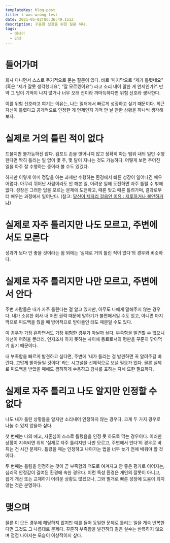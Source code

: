 ```yaml
---
templateKey: blog-post
title: i-was-wrong-test
date: 2021-05-02T06:36:49.151Z
description: 꾸준한 성장을 위한 질문 하나.
tags:
  - 에세이
  - 단상
---
```

# 들어가며

회사 다니면서 스스로 주기적으로 묻는 질문이 있다. 바로 ‘마지막으로 “제가 틀렸네요” (혹은 “제가 잘못 생각했네요“, “잘 모르겠어요”) 라고 소리 내어 말한 게 언제인가?’. 만약 그 답이 기억이 나지 않거나 너무 오래 전이라 까마득하다면 위험 신호라 생각한다.

이를 위험 신호라고 여기는 이유는, 나는 일터에서 빠르게 성장하고 싶기 때문이다. 최근 자신이 틀렸다고 공개적으로 인정한 게 언제인지 기억 안 날 만한 상황을 하나씩 생각해보자.

# 실제로 거의 틀린 적이 없다

드물지만 불가능하진 않다. 컴포트 존을 벗어나지 않고 정확히 아는 범위 내의 일만 수행한다면 딱히 틀리는 일 없이 몇 주, 몇 달이 지나는 것도 가능하다. 어떻게 보면 주어진 일을 아주 잘 수행하는 중이라 볼 수도 있겠다. 

하지만 이렇게 이미 정답을 아는 과제만 수행하는 환경에서 빠른 성장이 일어나긴 매우 어렵다. 아무리 뛰어난 사람이라도 안 해본 일, 어려운 일에 도전하면 자주 틀릴 수 밖에 없다. 성장은 그러한 답을 모르는 문제에 도전하고, 때론 맞고 때론 틀려가며, 결과로부터 배우는 과정에서 일어난다. (참고: [당신이 제자리 걸음인 이유 : 지루하거나 불안하거나](http://agile.egloos.com/5749946))

# 실제로 자주 틀리지만 나도 모르고, 주변에서도 모른다

성과가 보다 안 좋을 것이라는 점 외에는 ‘실제로 거의 틀린 적이 없다’의 경우와 비슷하다.

# 실제로 자주 틀리지만 나만 모르고, 주변에서 안다

주변 사람들은 내가 자주 틀린다는 걸 알고 있지만, 아무도 나에게 말해주지 않는 경우다. 내가 소유한 회사 내 어떤 권력 때문에 말하기가 불편해서일 수도 있고, 아니면 마지막으로 피드백을 줬을 때 방어적으로 받아들인 태도 때문일 수도 있다.

이 경우가 가장 흔하면서도 가장 위험한 경우가 아닐까 싶다. 부족함을 발견할 수 없으니 개선이 어려울 뿐더러, 인지조차 하지 못하는 사이에 동료로서의 평판을 꾸준히 깎아먹기 쉽기 때문이다.

내 부족함을 빠르게 발견하고 싶다면, 주변에 ‘내가 틀리는 걸 발견하면 꼭 알려주길 바란다, 고맙게 받아들일 것이다’ 라는 시그널을 선제적으로 보낼 필요가 있다. 물론 실제로 피드백을 받았을 때에도 겸허하게 수용하고 감사를 표하는 자세 또한 필요하다.

# 실제로 자주 틀리고 나도 알지만 인정할 수 없다

나도 내가 틀린 상황들을 알지만 소리내어 인정하지 않는 경우다. 크게 두 가지 경우로 나눌 수 있지 않을까 싶다.

첫 번째는 나의 에고, 자존심이 스스로 틀렸음을 인정 못 하도록 막는 경우이다. 이러한 상황이 지속되면 위의 ‘실제로 자주 틀리지만 나만 모르고, 주변에서 안다’의 경우로 바뀌는 건 시간 문제다. 틀렸을 때는 인정하고 나아가는 법을 너무 늦기 전에 배워야 할 것이다.

두 번째는 틀림을 인정하는 것이 곧 부족함의 척도로 여겨지고 안 좋은 평가로 이어지는, 심리적 안정감이 결여된 환경에 속한 경우다. 이런 독성 환경은 개인의 잘못이 아니고, 쉽게 개선 또는 교체하기 어려운 상황도 많겠으나, 그와 별개로 빠른 성장에 도움이 되지 않는 것은 분명하다.

# 맺으며

물론 이 모든 경우에 해당하지 않지만 예를 들어 동일한 문제로 틀리는 일을 계속 반복한다면 그것도 그 나름대로 문제다. 꾸준히 부족함을 발견하되 같은 실수는 반복하지 않으며 점점 나아지는 모습이 이상적이지 싶다.